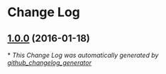# Change Log

## [1.0.0](https://github.com/gordonbanderson/weboftalent-imageeditpartialcachebust/tree/1.0.0) (2016-01-18)


\* *This Change Log was automatically generated by [github_changelog_generator](https://github.com/skywinder/Github-Changelog-Generator)*